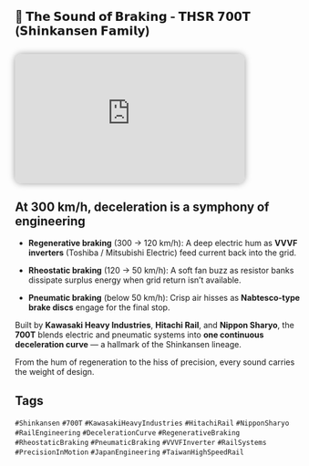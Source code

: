## 🚅 𝗧𝗵𝗲 𝗦𝗼𝘂𝗻𝗱 𝗼𝗳 𝗕𝗿𝗮𝗸𝗶𝗻𝗴 - 𝗧𝗛𝗦𝗥 𝟳𝟬𝟬𝗧 (𝗦𝗵𝗶𝗻𝗸𝗮𝗻𝘀𝗲𝗻 𝗙𝗮𝗺𝗶𝗹𝘆)

<iframe src="https://www.youtube.com/embed/XUD_TXu9Uew" style="width:80%;aspect-ratio:16/9;border-radius:12px;box-shadow:0 0 12px rgba(0,0,0,0.4);overflow:hidden;margin-top:10px;" frameborder="0" allowfullscreen> </iframe>

## At **300 km/h**, deceleration is a symphony of engineering

* **Regenerative braking** (300 → 120 km/h):
  A deep electric hum as **VVVF inverters** (Toshiba / Mitsubishi Electric) feed current back into the grid.

* **Rheostatic braking** (120 → 50 km/h):
  A soft fan buzz as resistor banks dissipate surplus energy when grid return isn’t available.

* **Pneumatic braking** (below 50 km/h):
  Crisp air hisses as **Nabtesco-type brake discs** engage for the final stop.

Built by **Kawasaki Heavy Industries**, **Hitachi Rail**, and **Nippon Sharyo**,
the **700T** blends electric and pneumatic systems into **one continuous deceleration curve** —
a hallmark of the Shinkansen lineage.

From the hum of regeneration to the hiss of precision,
every sound carries the weight of design.

## Tags
`#Shinkansen` `#700T` `#KawasakiHeavyIndustries` `#HitachiRail` `#NipponSharyo` `#RailEngineering` `#DecelerationCurve` `#RegenerativeBraking` `#RheostaticBraking` `#PneumaticBraking` `#VVVFInverter` `#RailSystems` `#PrecisionInMotion` `#JapanEngineering` `#TaiwanHighSpeedRail`
